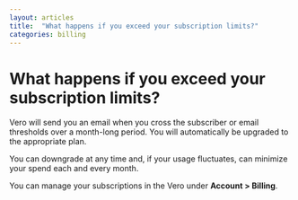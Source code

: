 ```yaml
---
layout: articles
title:  "What happens if you exceed your subscription limits?"
categories: billing
---
```


# What happens if you exceed your subscription limits?

Vero will send you an email when you cross the subscriber or email thresholds over a month-long period. You will automatically be upgraded to the appropriate plan.

You can downgrade at any time and, if your usage fluctuates, can minimize your spend each and every month.

You can manage your subscriptions in the Vero under **Account > Billing**.